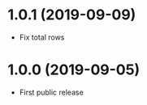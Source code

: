 1.0.1 (2019-09-09)
==================

- Fix total rows


1.0.0 (2019-09-05)
==================

- First public release
